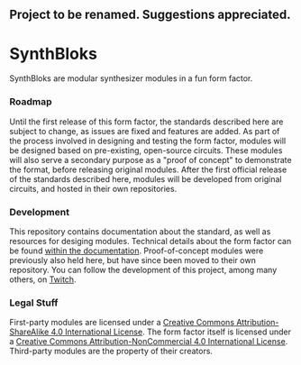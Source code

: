 ## Project to be renamed. Suggestions appreciated.

# SynthBloks
SynthBloks are modular synthesizer modules in a fun form factor.

### Roadmap
Until the first release of this form factor, the standards described here are subject to change, as issues are fixed and features are added. As part of the process involved in designing and testing the form factor, modules will be designed based on pre-existing, open-source circuits. These modules will also serve a secondary purpose as a "proof of concept" to demonstrate the format, before releasing original modules. After the first official release of the standards described here, modules will be developed from original circuits, and hosted in their own repositories.

### Development
This repository contains documentation about the standard, as well as resources for desiging modules. Technical details about the form factor can be found [within the documentation](../docs/FormFactor.md).
Proof-of-concept modules were previously also held here, but have since been moved to their own repository.
You can follow the development of this project, among many others, on [Twitch](https://www.twitch.tv/wubb_gmbaa).

### Legal Stuff
First-party modules are licensed under a [Creative Commons Attribution-ShareAlike 4.0 International License](http://creativecommons.org/licenses/by-sa/4.0/).
The form factor itself is licensed under a [Creative Commons Attribution-NonCommercial 4.0 International License](http://creativecommons.org/licenses/by-nc/4.0/).
Third-party modules are the property of their creators.